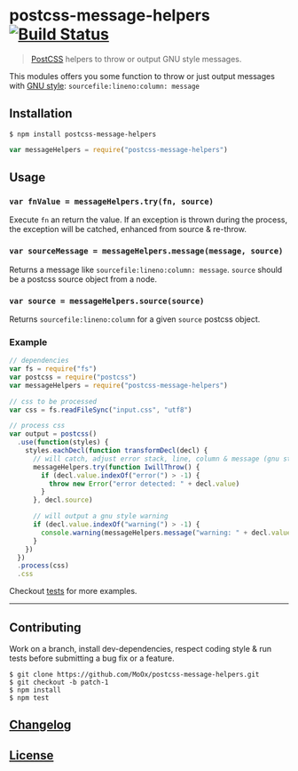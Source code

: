 # postcss-message-helpers [![Build Status](https://travis-ci.org/MoOx/postcss-message-helpers.png)](https://travis-ci.org/MoOx/postcss-message-helpers)

> [PostCSS](https://github.com/postcss/postcss) helpers to throw or output GNU style messages.

This modules offers you some function to throw or just output messages with [GNU style](https://www.gnu.org/prep/standards/html_node/Errors.html): `sourcefile:lineno:column: message`

## Installation

```console
$ npm install postcss-message-helpers
```

```js
var messageHelpers = require("postcss-message-helpers")
```

## Usage

### `var fnValue = messageHelpers.try(fn, source)`

Execute `fn` an return the value.
If an exception is thrown during the process, the exception will be catched, enhanced from source & re-throw.

### `var sourceMessage = messageHelpers.message(message, source)`

Returns a message like `sourcefile:lineno:column: message`.
`source` should be a postcss source object from a node.

### `var source = messageHelpers.source(source)`

Returns `sourcefile:lineno:column` for a given `source` postcss object.

### Example

```js
// dependencies
var fs = require("fs")
var postcss = require("postcss")
var messageHelpers = require("postcss-message-helpers")

// css to be processed
var css = fs.readFileSync("input.css", "utf8")

// process css
var output = postcss()
  .use(function(styles) {
    styles.eachDecl(function transformDecl(decl) {
      // will catch, adjust error stack, line, column & message (gnu style) then re-throw
      messageHelpers.try(function IwillThrow() {
        if (decl.value.indexOf("error(") > -1) {
          throw new Error("error detected: " + decl.value)
        }
      }, decl.source)

      // will output a gnu style warning
      if (decl.value.indexOf("warning(") > -1) {
        console.warning(messageHelpers.message("warning: " + decl.value, decl.source))
      }
    })
  })
  .process(css)
  .css
```

Checkout [tests](test) for more examples.

---

## Contributing

Work on a branch, install dev-dependencies, respect coding style & run tests before submitting a bug fix or a feature.

    $ git clone https://github.com/MoOx/postcss-message-helpers.git
    $ git checkout -b patch-1
    $ npm install
    $ npm test

## [Changelog](CHANGELOG.md)

## [License](LICENSE)
